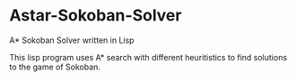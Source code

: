 # Astar-Sokoban-Solver
A* Sokoban Solver written in Lisp

This lisp program uses A* search with different heuritistics to find solutions to the game of Sokoban.
